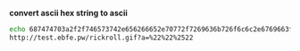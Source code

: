 
__convert ascii hex string to ascii__

```bash
echo 687474703a2f2f746573742e656266652e70772f7269636b726f6c6c2e6769663f613d2532322532322532353232 | xxd -r -p
http://test.ebfe.pw/rickroll.gif?a=%22%22%2522
```